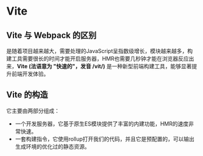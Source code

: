 # Vite

## Vite 与 Webpack 的区别

是随着项目越来越大，需要处理的JavaScript呈指数级增长，模块越来越多，构建工具需要很长的时间才能开启服务器，HMR也需要几秒钟才能在浏览器反应出来，**Vite (法语意为 "快速的"，发音 /vit/)** 是一种新型前端构建工具，能够显著提升前端开发体验。

## Vite 的构造

它主要由两部分组成：

* 一个开发服务器，它基于原生ES模块提供了丰富的内建功能，HMR的速度非常快速。
* 一套构建指令，它使用rollup打开我们的代码，并且它是预配置的，可以输出生成环境的优化过的静态资源。